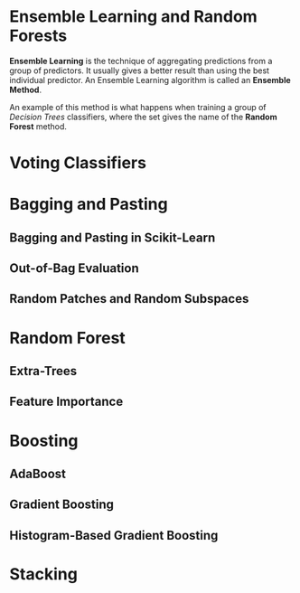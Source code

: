 #  Ensemble Learning and Random Forests

**Ensemble Learning** is the technique of aggregating predictions from a group of predictors. It usually gives a better result than using the best individual predictor. An Ensemble Learning algorithm is called an **Ensemble Method**.

An example of this method is what happens when training a group of _Decision Trees_ classifiers, where the set gives the name of the **Random Forest** method.


<!------------------------------------------------------->
<!------------------------------------------------------->
<!------------------------------------------------------->

# Voting Classifiers





<!------------------------------------------------------->
<!------------------------------------------------------->
<!------------------------------------------------------->
# Bagging and Pasting

## Bagging and Pasting in Scikit-Learn


## Out-of-Bag Evaluation


## Random Patches and Random Subspaces



<!------------------------------------------------------->
<!------------------------------------------------------->
<!------------------------------------------------------->

# Random Forest



## Extra-Trees



## Feature Importance






<!------------------------------------------------------->
<!------------------------------------------------------->
<!------------------------------------------------------->

# Boosting



## AdaBoost




## Gradient Boosting




## Histogram-Based Gradient Boosting




<!------------------------------------------------------->
<!------------------------------------------------------->
<!------------------------------------------------------->

# Stacking



<!------------------------------------------------------->
<!------------------------------------------------------->
<!------------------------------------------------------->
